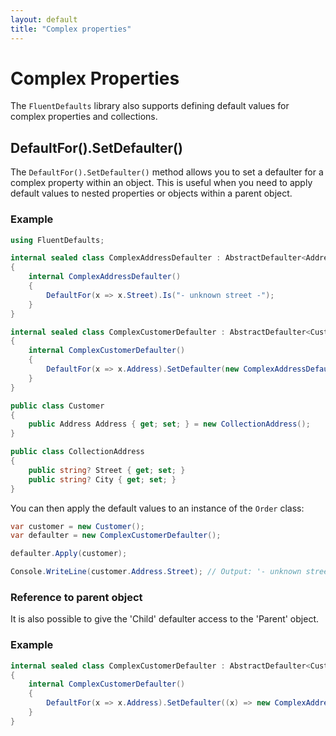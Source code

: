 ```yaml
---
layout: default
title: "Complex properties"
---
```


# Complex Properties

The `FluentDefaults` library also supports defining default values for complex properties and collections.

## DefaultFor().SetDefaulter()

The `DefaultFor().SetDefaulter()` method allows you to set a defaulter for a complex property within an object. This is useful when you need to apply default values to nested properties or objects within a parent object.

### Example

```csharp
using FluentDefaults;

internal sealed class ComplexAddressDefaulter : AbstractDefaulter<Address>
{
    internal ComplexAddressDefaulter()
    {
        DefaultFor(x => x.Street).Is("- unknown street -");
    }
}

internal sealed class ComplexCustomerDefaulter : AbstractDefaulter<Customer>
{
    internal ComplexCustomerDefaulter()
    {
        DefaultFor(x => x.Address).SetDefaulter(new ComplexAddressDefaulter());
    }
}

public class Customer
{
    public Address Address { get; set; } = new CollectionAddress();
}

public class CollectionAddress
{
    public string? Street { get; set; }
    public string? City { get; set; }
}
```

You can then apply the default values to an instance of the `Order` class:

```csharp
var customer = new Customer();
var defaulter = new ComplexCustomerDefaulter();

defaulter.Apply(customer);

Console.WriteLine(customer.Address.Street); // Output: '- unknown street -'
```

### Reference to parent object

It is also possible to give the 'Child' defaulter access to the 'Parent' object.

### Example

```csharp
internal sealed class ComplexCustomerDefaulter : AbstractDefaulter<Customer>
{
    internal ComplexCustomerDefaulter()
    {
        DefaultFor(x => x.Address).SetDefaulter((x) => new ComplexAddressDefaulter(x));
    }
}
```